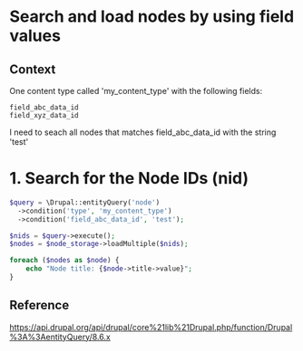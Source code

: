 # Search and load nodes by using field values

## Context
One content type called 'my_content_type' with the following fields:
```
field_abc_data_id
field_xyz_data_id
```

I need to seach all nodes that matches field_abc_data_id with the string 'test'

# 1. Search for the Node IDs (nid)
```php
$query = \Drupal::entityQuery('node')
  ->condition('type', 'my_content_type')
  ->condition('field_abc_data_id', 'test');

$nids = $query->execute();
$nodes = $node_storage->loadMultiple($nids);

foreach ($nodes as $node) {
    echo "Node title: {$node->title->value}";
}

```

## Reference
https://api.drupal.org/api/drupal/core%21lib%21Drupal.php/function/Drupal%3A%3AentityQuery/8.6.x
